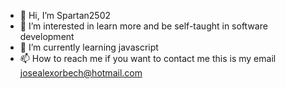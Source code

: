 - 👋 Hi, I’m Spartan2502 
- 👀 I’m interested in learn more and be self-taught in software development
- 🌱 I’m currently learning javascript
- 📫 How to reach me if you want to contact me this is my email josealexorbech@hotmail.com

<!---
Spartan2502/Spartan2502 is a ✨ special ✨ repository because its `README.md` (this file) appears on your GitHub profile.
You can click the Preview link to take a look at your changes.
--->
